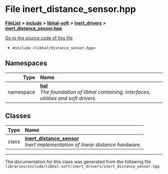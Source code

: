 

# File inert\_distance\_sensor.hpp



[**FileList**](files.md) **>** [**include**](dir_cba0faac6e93618a6e2539705915bd70.md) **>** [**libhal-soft**](dir_d4bad6877cf31bc2d39b696d7a305013.md) **>** [**inert\_drivers**](dir_140c0a66abe76384f84bfc7661372b14.md) **>** [**inert\_distance\_sensor.hpp**](inert__distance__sensor_8hpp.md)

[Go to the source code of this file](inert__distance__sensor_8hpp_source.md)



* `#include <libhal/distance_sensor.hpp>`













## Namespaces

| Type | Name |
| ---: | :--- |
| namespace | [**hal**](namespacehal.md) <br>_The foundation of libhal containing, interfaces, utilities and soft drivers._  |


## Classes

| Type | Name |
| ---: | :--- |
| class | [**inert\_distance\_sensor**](classhal_1_1inert__distance__sensor.md) <br>_Inert implementation of linear distance hardware._  |



















































------------------------------
The documentation for this class was generated from the following file `libraries/include/libhal-soft/inert_drivers/inert_distance_sensor.hpp`

